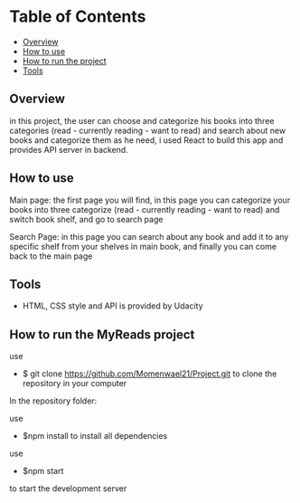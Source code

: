 # Table of Contents

- [Overview](#overview)
- [How to use](#how-to-use)
- [How to run the project](#How-to-run-the-MyReads-project)
- [Tools](#tools)

## Overview

in this project, the user can choose and categorize his books into three categories (read - currently reading - want to read) and search about new books and categorize them as he need, i used React to build this app and provides API server in backend.

## How to use

Main page:
the first page you will find, in this page you can categorize your books into three categorize (read - currently reading - want to read) and switch book shelf, and go to search page

Search Page:
in this page you can search about any book and add it to any specific shelf from your shelves in main book, and finally you can come back to the main page

## Tools

- HTML, CSS style and API is provided by Udacity

## How to run the MyReads project

use

- $ git clone https://github.com/Momenwael21/Project.git
  to clone the repository in your computer

In the repository folder:

use

- $npm install
  to install all dependencies

use

- $npm start

to start the development server
